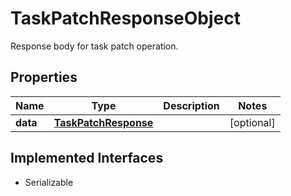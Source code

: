 

# TaskPatchResponseObject

Response body for task patch operation.

## Properties

Name | Type | Description | Notes
------------ | ------------- | ------------- | -------------
**data** | [**TaskPatchResponse**](TaskPatchResponse.md) |  |  [optional]


## Implemented Interfaces

* Serializable


